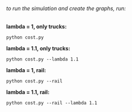 ###### to run the simulation and create the graphs, run:
**lambda = 1, only trucks:**
```
python cost.py
```
**lambda = 1.1, only trucks:**
```
python cost.py --lambda 1.1
```
**lambda = 1, rail:**
```
python cost.py --rail
```
**lambda = 1.1, rail:**
```
python cost.py --rail --lambda 1.1
```